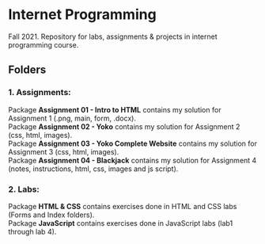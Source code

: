 # Internet Programming
Fall 2021. Repository for labs, assignments &amp; projects in internet programming course.

## Folders

### 1. Assignments:

<p>
    Package <b>Assignment 01 - Intro to HTML</b> contains my solution for Assignment 1 (.png, main, form, .docx). <br>
    Package <b>Assignment 02 - Yoko</b> contains my solution for Assignment 2 (css, html, images). <br>
    Package <b>Assignment 03 - Yoko Complete Website</b> contains my solution for Assignment 3 (css, html, images). <br>
    Package <b>Assignment 04 - Blackjack</b> contains my solution for Assignment 4 (notes, instructions, html, css, images and js script). <br>
</p>

### 2. Labs:

<p> 
    Package <b>HTML & CSS</b> contains exercises done in HTML and CSS labs (Forms and Index folders). <br>
    Package <b>JavaScript</b> contains exercises done in JavaScript labs (lab1 through lab 4). <br>
</p>
